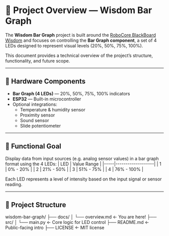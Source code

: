 # 📘 Project Overview — Wisdom Bar Graph

The **Wisdom Bar Graph** project is built around the [RoboCore BlackBoard Wisdom](https://www.robocore.net/placa-robocore/blackboard-wisdom) and focuses on controlling the **Bar Graph component**, a set of 4 LEDs designed to represent visual levels (20%, 50%, 75%, 100%).

This document provides a technical overview of the project’s structure, functionality, and future scope.

---

## 🔧 Hardware Components

- **Bar Graph (4 LEDs)** — 20%, 50%, 75%, 100% indicators
- **ESP32** — Built-in microcontroller
- Optional integrations:
  - Temperature & humidity sensor
  - Proximity sensor
  - Sound sensor
  - Slide potentiometer

---

## 🧠 Functional Goal

Display data from input sources (e.g. analog sensor values) in a bar graph format using the 4 LEDs:
| LED | Value Range       |
|-----|-------------------|
| 1   | 0% - 20%          |
| 2   | 21% - 50%         |
| 3   | 51% - 75%         |
| 4   | 76% - 100%        |

Each LED represents a level of intensity based on the input signal or sensor reading.

---

## 📂 Project Structure

wisdom-bar-graph/
├── docs/
│ └── overview.md ← You are here!
├── src/
│ └── main.py ← Core logic for LED control
├── README.md ← Public-facing intro
├── LICENSE ← MIT license
